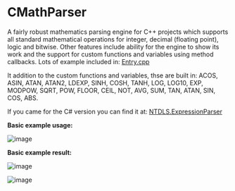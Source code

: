 # CMathParser
A fairly robust mathematics parsing engine for C++ projects which supports all standard mathematical operations for integer, decimal (floating point), logic and bitwise. Other features include ability for the engine to show its work and the support for custom functions and variables using method callbacks. Lots of example included in: [Entry.cpp](https://github.com/NTDLS/CMathParser/blob/master/%40TestApp/Entry.Cpp)

It addition to the custom functions and variables, thse are built in: ACOS, ASIN, ATAN, ATAN2, LDEXP, SINH, COSH, TANH, LOG, LOG10, EXP, MODPOW, SQRT, POW, FLOOR, CEIL, NOT, AVG, SUM, TAN, ATAN, SIN, COS, ABS.

If you came for the C# version you can find it at: [NTDLS.ExpressionParser](https://github.com/NTDLS/NTDLS.ExpressionParser/)


**Basic example usage:**

![image](https://user-images.githubusercontent.com/11428567/234915977-11d688c5-abdb-43b1-8565-bf432a7ec60b.png)

**Basic example result:**

![image](https://user-images.githubusercontent.com/11428567/234916103-089515a5-e2b6-489c-9693-5f02cce0dbf1.png)

![image](https://github.com/NTDLS/CMathParser/assets/11428567/6122251b-8812-4ceb-b3d4-87c1f9131f30)
